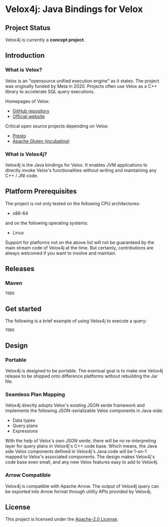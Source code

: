 # Velox4j: Java Bindings for Velox

## Project Status

Velox4j is currently a **concept project**.

## Introduction

### What is Velox?

Velox is an "opensource unified execution engine" as it states. The project was originally
funded by Meta in 2020. Projects often use Velox as a C++ library to accelerate SQL query executions.


Homepages of Velox:

- [GitHub repository](https://github.com/facebookincubator/velox)
- [Official website](https://velox-lib.io/)

Critical open source projects depending on Velox:

- [Presto](https://github.com/prestodb/presto)
- [Apache Gluten (incubating)](https://github.com/apache/incubator-gluten)


### What is Velox4j?

Velox4j is the Java bindings for Velox. It enables JVM applications to directly invoke Velox's
functionalities without writing and maintaining any C++ / JNI code.


## Platform Prerequisites

The project is not only tested on the following CPU architectures:

- x86-64

and on the following operating systems:

- Linux

Support for platforms not on the above list will not be guaranteed by the main stream code of
Velox4j at the time. But certainly, contributions are always welcomed if you want to involve and maintain.


## Releases

### Maven

```
TODO
```


## Get started

The following is a brief example of using Velox4j to execute a query:


```
TODO
```

## Design

### Portable

Velox4j is designed to be portable. The eventual goal is to make one Velox4j release to be
shipped onto difference platforms without rebuilding the Jar file.

### Seamless Plan Mapping

Velox4j directly adopts Velox's existing JSON serde framework and implements the following
JSON-serializable Velox components in Java-side:

- Data types
- Query plans
- Expressions

With the help of Velox's own JSON serde, there will be no re-interpreting layer for query plans
in Velox4j's C++ code base. Which means, the Java side Velox components defined in Velox4j's
Java code will be 1-on-1 mapped to Velox's associated components. The design makes Velox4j's
code base even small, and any new Velox features easy to add to Velox4j.

### Arrow Compatible

Velox4j is compatible with Apache Arrow. The output of Velox4j query can be exported into Arrow
format through utility APIs provided by Velox4j.

## License

This project is licensed under the [Apache-2.0 License](LICENSE).